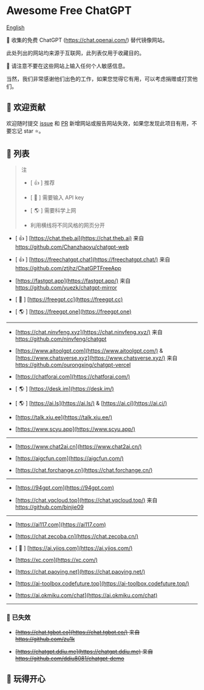 # Awesome Free ChatGPT

[English](README_en.md)

🚀 收集的免费 ChatGPT (<https://chat.openai.com/>) 替代镜像网站。

此处列出的网站均来源于互联网，此列表仅用于收藏目的。

🚫 请注意不要在这些网站上输入任何个人敏感信息。

当然，我们非常感谢他们出色的工作，如果您觉得它有用，可以考虑捐赠或打赏他们。

## 🌈 欢迎贡献

欢迎随时提交 [issue](https://github.com/LiLittleCat/awesome-free-chatgpt/issues) 和 [PR](https://github.com/LiLittleCat/awesome-free-chatgpt/pulls) 新增网站或报告网站失效，如果您发现此项目有用，不要忘记 star ⭐。

## 📖 列表

> 注
>
> - [ 👍 ] 推荐
>
> - [ 🔐 ] 需要输入 API key
>
> - [ 🌎 ] 需要科学上网
>
> - 利用横线将不同风格的网页分开

- [ 👍 ] [https://chat.theb.ai](https://chat.theb.ai) 来自 <https://github.com/Chanzhaoyu/chatgpt-web>

- [ 👍 ] [https://freechatgpt.chat](https://freechatgpt.chat/) 来自 <https://github.com/ztjhz/ChatGPTFreeApp>

- [https://fastgpt.app](https://fastgpt.app/) 来自 <https://github.com/yuezk/chatgpt-mirror>

- [ 🔐 ] [https://freegpt.cc](https://freegpt.cc)

- [ 🌎 ] [https://freegpt.one](https://freegpt.one)

---

- [https://chat.ninvfeng.xyz](https://chat.ninvfeng.xyz/) 来自 <https://github.com/ninvfeng/chatgpt>

- [https://www.aitoolgpt.com](https://www.aitoolgpt.com/) & [https://www.chatsverse.xyz](https://www.chatsverse.xyz/) 来自 <https://github.com/ourongxing/chatgpt-vercel>

- [https://chatforai.com](https://chatforai.com/)

- [ 🌎 ] [https://desk.im](https://desk.im/)

- [ 🌎 ] [https://ai.ls](https://ai.ls/) & [https://ai.ci](https://ai.ci/)

- [https://talk.xiu.ee](https://talk.xiu.ee/)

- [https://www.scyu.app](https://www.scyu.app/)

---

- [https://www.chat2ai.cn](https://www.chat2ai.cn/)

- [https://aigcfun.com](https://aigcfun.com/)

- [https://chat.forchange.cn](https://chat.forchange.cn/)

---

- [https://94gpt.com](https://94gpt.com)

- [https://chat.yqcloud.top](https://chat.yqcloud.top/) 来自 <https://github.com/binjie09>

---

- [https://ai117.com](https://ai117.com)

- [https://chat.zecoba.cn](https://chat.zecoba.cn/)

- [ 🔐 ] [https://ai.yiios.com](https://ai.yiios.com/)

- [https://xc.com](https://xc.com/)

- [https://chat.paoying.net](https://chat.paoying.net/)

- [https://ai-toolbox.codefuture.top](https://ai-toolbox.codefuture.top/)

- [https://ai.okmiku.com/chat](https://ai.okmiku.com/chat)

---

### 🚫 已失效

- ~~[https://chat.tgbot.co](https://chat.tgbot.co/) 来自 <https://github.com/zu1k>~~

- ~~[https://chatgpt.ddiu.me](https://chatgpt.ddiu.me) 来自 <https://github.com/ddiu8081/chatgpt-demo>~~

## 🤟 玩得开心
